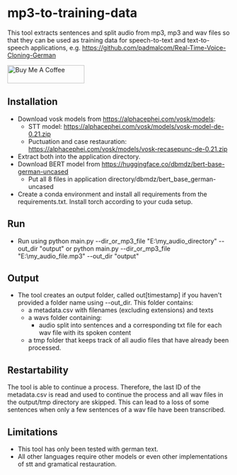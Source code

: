 # mp3-to-training-data

This tool extracts sentences and split audio from mp3, mp3 and wav files so that they can be used as training data for speech-to-text and text-to-speech applications,
e.g. https://github.com/padmalcom/Real-Time-Voice-Cloning-German

<a href="https://www.buymeacoffee.com/padmalcom" target="_blank"><img src="https://cdn.buymeacoffee.com/buttons/default-orange.png" alt="Buy Me A Coffee" height="41" width="174"></a>

## Installation
- Download vosk models from https://alphacephei.com/vosk/models:
	- STT model: https://alphacephei.com/vosk/models/vosk-model-de-0.21.zip
	- Puctuation and case restauration: https://alphacephei.com/vosk/models/vosk-recasepunc-de-0.21.zip
- Extract both into the application directory.
- Download BERT model from https://huggingface.co/dbmdz/bert-base-german-uncased
	- Put all 8 files in application directory/dbmdz/bert_base_german-uncased
- Create a conda environment and install all requirements from the requirements.txt. Install torch according to your cuda setup.

## Run
- Run using python main.py --dir_or_mp3_file "E:\my_audio_directory\" --out_dir "output" or python main.py --dir_or_mp3_file "E:\my_audio_file.mp3" --out_dir "output"

## Output
- The tool creates an output folder, called out[timestamp] if you haven't provided a folder name using --out_dir. This folder contains:
	- a metadata.csv with filenames (excluding extensions) and texts
	- a wavs folder containing:
		- audio split into sentences and a corresponding txt file for each wav file with its spoken content
	- a tmp folder that keeps track of all audio files that have already been processed.

## Restartability
The tool is able to continue a process. Therefore, the last ID of the metadata.csv is read and used to continue the process and all
wav files in the output/tmp directory are skipped. This can lead to a loss of some sentences when only a few sentences of a wav file
have been transcribed.

## Limitations
- This tool has only been tested with german text.
- All other languages require other models or even other implementations of stt and gramatical restauration.

